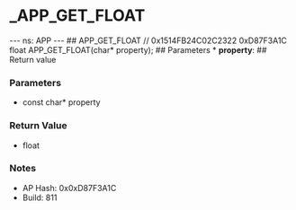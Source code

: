 # _APP_GET_FLOAT

--- ns: APP --- ## APP_GET_FLOAT  // 0x1514FB24C02C2322 0xD87F3A1C float APP_GET_FLOAT(char* property);   ## Parameters * **property**:  ## Return value

### Parameters
* const char* property

### Return Value
* float

### Notes
* AP Hash: 0x0xD87F3A1C
* Build: 811

